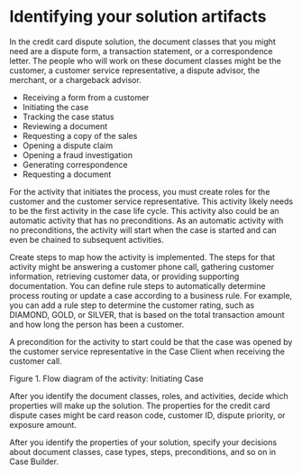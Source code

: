 # Identifying your solution artifacts

In the credit card dispute solution, the document classes that you might need are a dispute form,
a transaction statement, or a correspondence letter. The people who will work on these document
classes might be the customer, a customer service representative, a dispute advisor, the merchant,
or a chargeback advisor.

- Receiving a form from a customer
- Initiating the case
- Tracking the case status
- Reviewing a document
- Requesting a copy of the sales
- Opening a dispute claim
- Opening a fraud investigation
- Generating correspondence
- Requesting a document

For the activity that initiates the process, you must create roles for the customer and the
customer service representative. This activity likely needs to be the first activity in the case
life cycle. This activity also could be an automatic activity that has no preconditions. As an
automatic activity with no preconditions, the activity will start when the case is started and can
even be chained to subsequent activities.

Create steps to map how the activity is implemented. The steps for that activity might be
answering a customer phone call, gathering customer information, retrieving customer data, or
providing supporting documentation. You can define rule steps to automatically determine process
routing or update a case according to a business rule. For example, you can add a rule step to
determine the customer rating, such as DIAMOND, GOLD, or SILVER, that is based on the total
transaction amount and how long the person has been a customer.

A precondition for the activity to start could be that the case was opened by the customer
service representative in the Case Client when receiving
the customer call.

Figure 1. Flow diagram of the activity: Initiating Case

<!-- image -->

After you identify the document classes, roles, and activities, decide which properties will make
up the solution. The properties for the credit card dispute cases might be card reason code,
customer ID, dispute priority, or exposure amount.

After you identify the properties of your solution, specify your decisions about document
classes, case types, steps, preconditions, and so on in Case Builder.